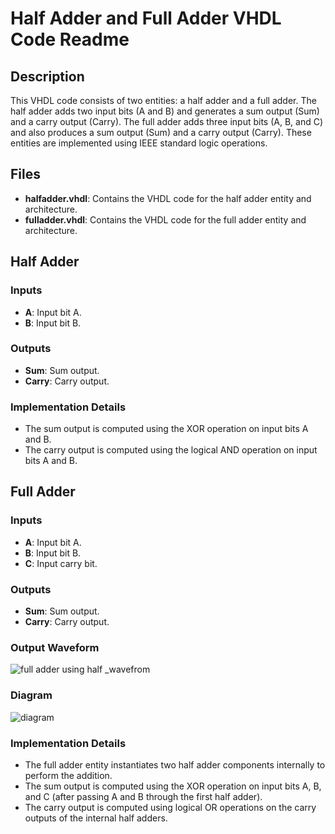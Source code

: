 # Half Adder and Full Adder VHDL Code Readme

## Description
This VHDL code consists of two entities: a half adder and a full adder. The half adder adds two input bits (A and B) and generates a sum output (Sum) and a carry output (Carry). The full adder adds three input bits (A, B, and C) and also produces a sum output (Sum) and a carry output (Carry). These entities are implemented using IEEE standard logic operations.

## Files
- **halfadder.vhdl**: Contains the VHDL code for the half adder entity and architecture.
- **fulladder.vhdl**: Contains the VHDL code for the full adder entity and architecture.

## Half Adder
### Inputs
- **A**: Input bit A.
- **B**: Input bit B.

### Outputs
- **Sum**: Sum output.
- **Carry**: Carry output.

### Implementation Details
- The sum output is computed using the XOR operation on input bits A and B.
- The carry output is computed using the logical AND operation on input bits A and B.

## Full Adder
### Inputs
- **A**: Input bit A.
- **B**: Input bit B.
- **C**: Input carry bit.

### Outputs
- **Sum**: Sum output.
- **Carry**: Carry output.
### Output Waveform
![full adder using half _wavefrom](https://github.com/Roshan-T/VHDL/assets/82012823/006b92e3-8474-40ee-8ec8-2507a355b0df)
### Diagram
![diagram](https://github.com/Roshan-T/VHDL/assets/82012823/4dacf6ca-7f2c-42fb-a6b8-4d320a25ea35)


### Implementation Details
- The full adder entity instantiates two half adder components internally to perform the addition.
- The sum output is computed using the XOR operation on input bits A, B, and C (after passing A and B through the first half adder).
- The carry output is computed using logical OR operations on the carry outputs of the internal half adders.

